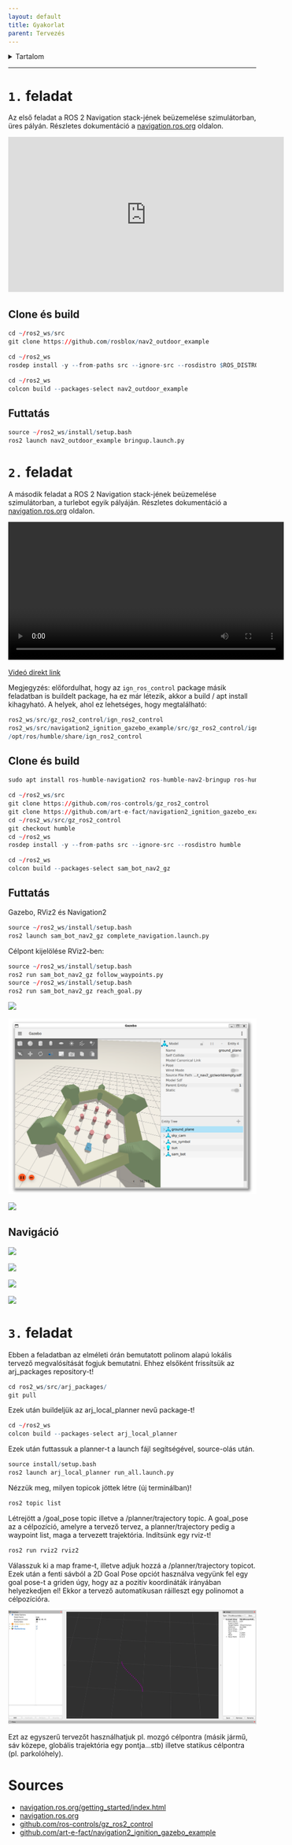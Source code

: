 ```yaml
---
layout: default
title: Gyakorlat
parent: Tervezés
---
```


 

<details markdown="block">
  <summary>
    Tartalom
  </summary>
  {: .text-delta }
1. TOC
{:toc}
</details>

---




# `1.` feladat


Az első feladat a ROS 2 Navigation stack-jének beüzemelése szimulátorban, üres pályán. Részletes dokumentáció a [navigation.ros.org](https://navigation.ros.org/) oldalon.

<iframe width="560" height="315" src="https://www.youtube.com/embed/gjaXRG1d2Fw?si=Xf2iOuBe8ihZnKuV?rel=0" title="YouTube video player" frameborder="0" allow="accelerometer; autoplay; clipboard-write; encrypted-media; gyroscope; picture-in-picture; web-share" allowfullscreen></iframe>

## Clone és build

``` r
cd ~/ros2_ws/src
git clone https://github.com/rosblox/nav2_outdoor_example
```

``` r
cd ~/ros2_ws
rosdep install -y --from-paths src --ignore-src --rosdistro $ROS_DISTRO
```

``` r
cd ~/ros2_ws
colcon build --packages-select nav2_outdoor_example
```

## Futtatás

``` r
source ~/ros2_ws/install/setup.bash
ros2 launch nav2_outdoor_example bringup.launch.py
```

# `2.` feladat


A második feladat a ROS 2 Navigation stack-jének beüzemelése szimulátorban, a turlebot egyik pályáján. Részletes dokumentáció a [navigation.ros.org](https://navigation.ros.org/) oldalon.

<video src="https://user-images.githubusercontent.com/2298371/226628768-818a7c3f-e5e1-49c6-b819-112c2cfa668b.webm" type="video/webm" width="560" controls>
</video>

[Videó direkt link](https://user-images.githubusercontent.com/2298371/226628768-818a7c3f-e5e1-49c6-b819-112c2cfa668b.webm)

Megjegyzés: előfordulhat, hogy az `ign_ros_control` package másik feladatban is buildelt package, ha ez már létezik, akkor a build / apt install kihagyható. A helyek, ahol ez lehetséges, hogy megtalálható:
``` r
ros2_ws/src/gz_ros2_control/ign_ros2_control
ros2_ws/src/navigation2_ignition_gazebo_example/src/gz_ros2_control/ign_ros2_control
/opt/ros/humble/share/ign_ros2_control
```


## Clone és build

```r
sudo apt install ros-humble-navigation2 ros-humble-nav2-bringup ros-humble-turtlebot3-gazebo
```


``` r
cd ~/ros2_ws/src
git clone https://github.com/ros-controls/gz_ros2_control
git clone https://github.com/art-e-fact/navigation2_ignition_gazebo_example
cd ~/ros2_ws/src/gz_ros2_control
git checkout humble
cd ~/ros2_ws
rosdep install -y --from-paths src --ignore-src --rosdistro humble
```

``` r
cd ~/ros2_ws
colcon build --packages-select sam_bot_nav2_gz
```
## Futtatás

Gazebo, RViz2 és Navigation2
``` r
source ~/ros2_ws/install/setup.bash
ros2 launch sam_bot_nav2_gz complete_navigation.launch.py
```

Célpont kijelölése RViz2-ben:
``` r
source ~/ros2_ws/install/setup.bash
ros2 run sam_bot_nav2_gz follow_waypoints.py
source ~/ros2_ws/install/setup.bash
ros2 run sam_bot_nav2_gz reach_goal.py
``` 

![](https://raw.githubusercontent.com/ros-planning/navigation.ros.org/master/images/rviz/rviz-not-started.png)

![](gazebo_turtlebot01.png)



![](https://raw.githubusercontent.com/ros-planning/navigation.ros.org/master/images/rviz/rviz_initial.png)

## Navigáció

![](https://raw.githubusercontent.com/ros-planning/navigation.ros.org/master/images/rviz/rviz-set-initial-pose.png)

![](https://raw.githubusercontent.com/ros-planning/navigation.ros.org/master/images/rviz/navstack-ready.png)

![](https://raw.githubusercontent.com/ros-planning/navigation.ros.org/master/images/rviz/navigate-to-pose.png)
   
![](https://raw.githubusercontent.com/ros-planning/navigation.ros.org/master/images/navigation_with_recovery_behaviours.gif)

# `3.` feladat

Ebben a feladatban az elméleti órán bemutatott polinom alapú lokális tervező megvalósítását fogjuk bemutatni.
Ehhez elsőként frissítsük az arj_packages repository-t!

``` r
cd ros2_ws/src/arj_packages/
git pull
```
Ezek után buildeljük az arj_local_planner nevű package-t!

``` r
cd ~/ros2_ws
colcon build --packages-select arj_local_planner
```

Ezek után futtassuk a planner-t a launch fájl segítségével, source-olás után.

``` r
source install/setup.bash
ros2 launch arj_local_planner run_all.launch.py
```

Nézzük meg, milyen topicok jöttek létre (új terminálban)!

``` r
ros2 topic list
```

Létrejött a /goal_pose topic illetve a /planner/trajectory topic. A goal_pose az a célpozíció, amelyre a tervező tervez, a planner/trajectory pedig a waypoint list, maga a tervezett trajektória.
Indítsünk egy rviz-t!

``` r
ros2 run rviz2 rviz2
```

Válasszuk ki a map frame-t, illetve adjuk hozzá a /planner/trajectory topicot. Ezek után a fenti sávból a 2D Goal Pose opciót használva vegyünk fel egy goal pose-t a griden úgy, hogy az a pozitív koordináták irányában helyezkedjen el! Ekkor a tervező automatikusan ráilleszt egy polinomot a célpozícióra.

![](abrak/polinomial_traj.PNG)

Ezt az egyszerű tervezőt használhatjuk pl. mozgó célpontra (másik jármű, sáv közepe, globális trajektória egy pontja...stb) illetve statikus célpontra (pl. parkolóhely).

# Sources
- [navigation.ros.org/getting_started/index.html](https://navigation.ros.org/getting_started/index.html)
- [navigation.ros.org](https://navigation.ros.org)
- [github.com/ros-controls/gz_ros2_control](https://github.com/ros-controls/gz_ros2_control)
- [github.com/art-e-fact/navigation2_ignition_gazebo_example](https://github.com/art-e-fact/navigation2_ignition_gazebo_example)